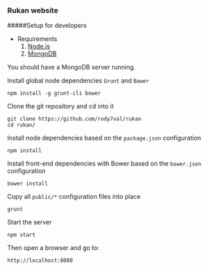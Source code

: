 ### Rukan website

#####Setup for developers

* Requirements
    1. [Node.js](http://nodejs.org/)
    2. [MongoDB](http://www.mongodb.com/)

You should have a MongoDB server running.

Install global node dependencies `Grunt` and `Bower`

    npm install -g grunt-cli bower

Clone the git repository and cd into it

    git clone https://github.com/rody7val/rukan
    cd rukan/

Install node dependencies based on the `package.json` configuration

    npm install

Install front-end dependencies with Bower based on the `bower.json` configuration

    bower install

Copy all `public/*` configuration files into place

    grunt

Start the server

    npm start

Then open a browser and go to:

    http://localhost:8080